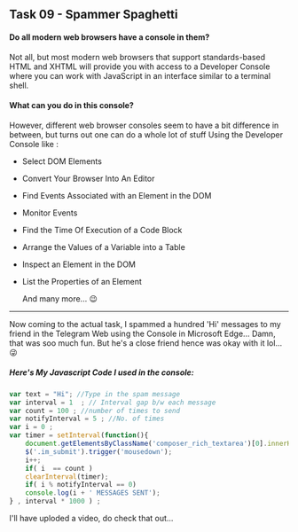 
## Task 09 - Spammer Spaghetti

#### Do all modern web browsers have a console in them?
Not all, but most modern web browsers that support standards-based HTML and XHTML will provide you with access to a Developer Console where you can work with JavaScript in an interface similar to a terminal shell.

#### What can you do in this console?
However, different web browser consoles seem to have a bit difference in between, but turns out one can do a whole lot of stuff Using the Developer Console like :
* Select DOM Elements
* Convert Your Browser Into An Editor
* Find Events Associated with an Element in the DOM
* Monitor Events
* Find the Time Of Execution of a Code Block
* Arrange the Values of a Variable into a Table
* Inspect an Element in the DOM
* List the Properties of an Element
   
   And many more... 😉

***

Now coming to the actual task, I spammed a hundred 'Hi' messages to my friend in the Telegram Web using the Console in Microsoft Edge... Damn, that was soo much fun. But he's a close friend hence was okay with it lol... 😜

##### Here's My Javascript Code I used in the console:

```javascript
var text = "Hi"; //Type in the spam message 
var interval = 1  ; // Interval gap b/w each message 
var count = 100 ; //number of times to send
var notifyInterval = 5 ; //No. of times
var i = 0 ;
var timer = setInterval(function(){
	document.getElementsByClassName('composer_rich_textarea')[0].innerHTML = text;
	$('.im_submit').trigger('mousedown');	
	i++;
	if( i  == count )
	clearInterval(timer);
	if( i % notifyInterval == 0)
	console.log(i + ' MESSAGES SENT');
} , interval * 1000 ) ;
```
I'll have uploded a video, do check that out...
